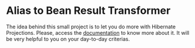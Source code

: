 # Alias to Bean Result Transformer

The idea behind this small project is to let you do more with Hibernate Projections. Please, access the <a href="https://lucasctd.github.io/AliasToBeanResultTransformer/" target="_blank">documentation</a> to know more about it.
It will be very helpful to you on your day-to-day criterias.

